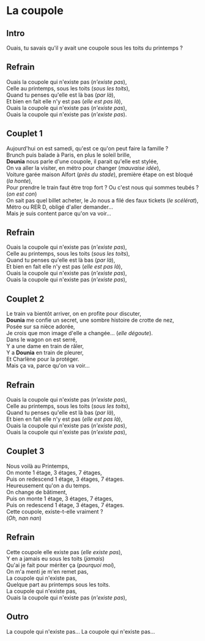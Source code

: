 # La coupole

## Intro

Ouais, tu savais qu'il y avait une coupole sous les toits du printemps ?

## Refrain

Ouais la coupole qui n'existe pas (_n'existe pas_),\
Celle au printemps, sous les toits (_sous les toits_),\
Quand tu penses qu'elle est là bas (_par là_), \
Et bien en fait elle n'y est pas (_elle est pas là_), \
Ouais la coupole qui n'existe pas (_n'existe pas_),\
Ouais la coupole qui n'existe pas (_n'existe pas_).

## Couplet 1

Aujourd'hui on est samedi, qu'est ce qu'on peut faire la famille ? \
Brunch puis balade à Paris, en plus le soleil brille, \
**Dounia** nous parle d'une coupole, il parait qu'elle est stylée, \
On va aller la visiter, en métro pour changer (_mauvaise idée_), \
Voiture garée maison Alfort (_près du stade_), première étape on est bloqué (_la honte_), \
Pour prendre le train faut être trop fort ? Ou c'est nous qui sommes teubés ? (_on est con_) \
On sait pas quel billet acheter, le Jo nous a filé des faux tickets (_le scélérat_), \
Métro ou RER D, obligé d'aller demander...\
Mais je suis content parce qu'on va voir...

## Refrain

Ouais la coupole qui n'existe pas (_n'existe pas_),\
Celle au printemps, sous les toits (_sous les toits_),\
Quand tu penses qu'elle est là bas (_par là_), \
Et bien en fait elle n'y est pas (_elle est pas là_), \
Ouais la coupole qui n'existe pas (_n'existe pas_),\
Ouais la coupole qui n'existe pas (_n'existe pas_),

## Couplet 2

Le train va bientôt arriver, on en profite pour discuter, \
**Dounia** me confie un secret, une sombre histoire de crotte de nez, \
Posée sur sa nièce adorée,\
Je crois que mon image d'elle a changée... (_elle dégoute_).\
Dans le wagon on est serré, \
Y a une dame en train de râler,\
Y a **Dounia** en train de pleurer, \
Et Charlène pour la protéger.\
Mais ça va, parce qu'on va voir...

## Refrain

Ouais la coupole qui n'existe pas (_n'existe pas_),\
Celle au printemps, sous les toits (_sous les toits_),\
Quand tu penses qu'elle est là bas (_par là_), \
Et bien en fait elle n'y est pas (_elle est pas là_), \
Ouais la coupole qui n'existe pas (_n'existe pas_),\
Ouais la coupole qui n'existe pas (_n'existe pas_),

## Couplet 3

Nous voilà au Printemps,\
On monte 1 étage, 3 étages, 7 étages, \
Puis on redescend 1 étage, 3 étages, 7 étages. \
Heureusement qu'on a du temps.\
On change de bâtiment, \
Puis on monte 1 étage, 3 étages, 7 étages,\
Puis on redescend 1 étage, 3 étages, 7 étages. \
Cette coupole, existe-t-elle vraiment ?\
(_Oh, nan nan_)

## Refrain

Cette coupole elle existe pas (_elle existe pas_),\
Y en a jamais eu sous les toits (_jamais_) \
Qu'ai je fait pour mériter ça (_pourquoi moi_),\
On m'a menti je m'en remet pas, \
La coupole qui n'existe pas,\
Quelque part au printemps sous les toits. \
La coupole qui n'existe pas,\
Ouais la coupole qui n'existe pas (_n'existe pas_),

## Outro

La coupole qui n'existe pas... La coupole qui n'existe pas...
